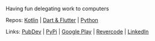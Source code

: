 Having fun delegating work to computers

Repos: [Kotlin](https://github.com/rtmigo?tab=repositories&q=&type=source&language=kotlin&sort=stargazers) | [Dart & Flutter](https://github.com/rtmigo?tab=repositories&q=&type=source&language=dart&sort=stargazers) | [Python](https://github.com/rtmigo?tab=repositories&q=&type=source&language=python&sort=stargazers)   

Links: [PubDev](https://pub.dev/publishers/revercode.com/packages) | [PyPi](https://pypi.org/user/rtmigo/) | [Google Play](https://play.google.com/store/apps/developer?id=Revercode) | [Revercode](https://revercode.com/) | [LinkedIn](https://www.linkedin.com/in/artg/)

